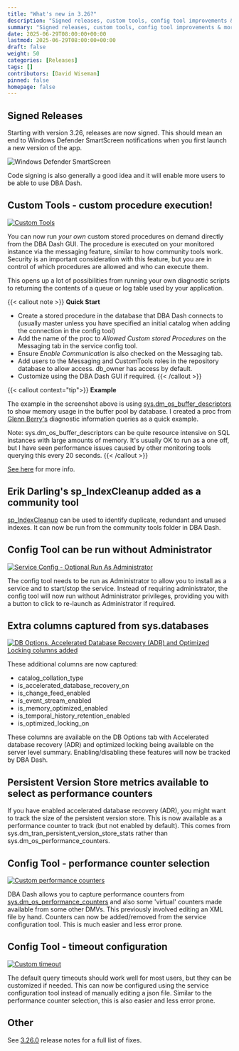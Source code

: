 ```yaml
---
title: "What's new in 3.26?"
description: "Signed releases, custom tools, config tool improvements & more."
summary: "Signed releases, custom tools, config tool improvements & more."
date: 2025-06-29T08:00:00+00:00
lastmod: 2025-06-29T08:00:00+00:00
draft: false
weight: 50
categories: [Releases]
tags: []
contributors: [David Wiseman]
pinned: false
homepage: false
---
```

## Signed Releases

Starting with version 3.26, releases are now signed.  This should mean an end to Windows Defender SmartScreen notifications when you first launch a new version of the app.

![Windows Defender SmartScreen](windows-defender-smartscreen.png)

Code signing is also generally a good idea and it will enable more users to be able to use DBA Dash.

## Custom Tools - custom procedure execution!

[![Custom Tools](custom-tools.png)](custom-tools.png)

You can now run *your own* custom stored procedures on demand directly from the DBA Dash GUI.  The procedure is executed on your monitored instance via the messaging feature, similar to how community tools work.  Security is an important consideration with this feature, but you are in control of which procedures are allowed and who can execute them.

This opens up a lot of possibilities from running your own diagnostic scripts to returning the contents of a queue or log table used by your application.

{{< callout note >}}
**Quick Start**

* Create a stored procedure in the database that DBA Dash connects to (usually master unless you have specified an initial catalog when adding the connection in the config tool)
* Add the name of the proc to *Allowed Custom stored Procedures* on the Messaging tab in the service config tool.
* Ensure *Enable Communication* is also checked on the Messaging tab.
* Add users to the Messaging and CustomTools roles in the repository database to allow access.  db_owner has access by default.
* Customize using the DBA Dash GUI if required.
{{< /callout >}}

{{< callout context="tip">}}
**Example**

The example in the screenshot above is using [sys.dm_os_buffer_descriptors](https://learn.microsoft.com/en-us/sql/relational-databases/system-dynamic-management-views/sys-dm-os-buffer-descriptors-transact-sql?view=sql-server-ver17) to show memory usage in the buffer pool by database.  I created a proc from [Glenn Berry's](https://glennsqlperformance.com) diagnostic information queries as a quick example.

Note: sys.dm_os_buffer_descriptors can be quite resource intensive on SQL instances with large amounts of memory.  It's usually OK to run as a one off, but I have seen performance issues caused by other monitoring tools querying this every 20 seconds.
{{< /callout >}}

[See here](docs/help/custom-tools) for more info.

## Erik Darling's sp_IndexCleanup added as a community tool

[sp_IndexCleanup](https://erikdarling.com/sp_indexcleanup/) can be used to identify duplicate, redundant and unused indexes.  It can now be run from the community tools folder in DBA Dash.

## Config Tool can be run without Administrator

[![Service Config - Optional Run As Administrator](run-as-administrator.png)](run-as-administrator.png)

The config tool needs to be run as Administrator to allow you to install as a service and to start/stop the service.  Instead of requiring administrator, the config tool will now run without Administrator privileges, providing you with a button to click to re-launch as Administrator if required.

## Extra columns captured from sys.databases

[![DB Options. Accelerated Database Recovery (ADR) and Optimized Locking columns added](db-options.png)](db-options.png)

These additional columns are now captured:

* catalog_collation_type
* is_accelerated_database_recovery_on
* is_change_feed_enabled
* is_event_stream_enabled
* is_memory_optimized_enabled
* is_temporal_history_retention_enabled
* is_optimized_locking_on

These columns are available on the DB Options tab with Accelerated database recovery (ADR) and optimized locking being available on the server level summary.  Enabling/disabling these features will now be tracked by DBA Dash.

## Persistent Version Store metrics available to select as performance counters

If you have enabled accelerated database recovery (ADR), you might want to track the size of the persistent version store.  This is now available as a performance counter to track (but not enabled by default).  This comes from sys.dm_tran_persistent_version_store_stats rather than sys.dm_os_performance_counters.

## Config Tool - performance counter selection

[![Custom performance counters](custom-performance-counters.png)](custom-performance-counters.png)

DBA Dash allows you to capture performance counters from [sys.dm_os_performance_counters](https://learn.microsoft.com/en-us/sql/relational-databases/system-dynamic-management-views/sys-dm-os-performance-counters-transact-sql?view=sql-server-ver17) and also some 'virtual' counters made available from some other DMVs.  This previously involved editing an XML file by hand.  Counters can now be added/removed from the service configuration tool.  This is much easier and less error prone.

## Config Tool - timeout configuration

[![Custom timeout](custom-timeout.png)](custom-timeout.png)

The default query timeouts should work well for most users, but they can be customized if needed.  This can now be configured using the service configuration tool instead of manually editing a json file.  Similar to the performance counter selection, this is also easier and less error prone.

## Other

See [3.26.0](https://github.com/trimble-oss/dba-dash/releases/tag/3.26.0) release notes for a full list of fixes.

